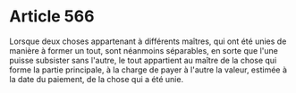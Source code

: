 # Article 566

Lorsque deux choses appartenant à différents maîtres, qui ont été unies de manière à former un tout, sont néanmoins séparables, en sorte que l'une puisse subsister sans l'autre, le tout appartient au maître de la chose qui forme la partie principale, à la charge de payer à l'autre la valeur, estimée à la date du paiement, de la chose qui a été unie.